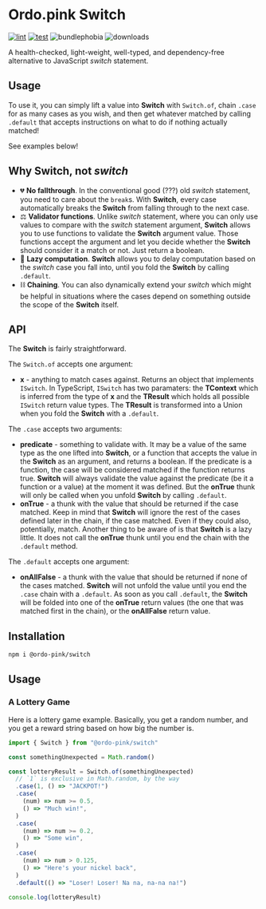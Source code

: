 # Ordo.pink Switch

[![lint](https://github.com/ordo-pink/switch/actions/workflows/lint.yml/badge.svg)](https://github.com/ordo-pink/switch/actions/workflows/lint.yml)
[![test](https://github.com/ordo-pink/switch/actions/workflows/test.yml/badge.svg)](https://github.com/ordo-pink/switch/actions/workflows/test.yml)
![bundlephobia](https://img.shields.io/bundlephobia/min/@ordo-pink/switch?style=flat)
![downloads](https://img.shields.io/npm/dt/@ordo-pink/switch?style=flat)

A health-checked, light-weight, well-typed, and dependency-free alternative to JavaScript _switch_
statement.

## Usage

To use it, you can simply lift a value into **Switch** with `Switch.of`, chain `.case` for as many
cases as you wish, and then get whatever matched by calling `.default` that accepts instructions on
what to do if nothing actually matched!

See examples below!

## Why **Switch**, not _switch_

- 💔 **No fallthrough**. In the conventional good (???) old _switch_ statement, you need to care
  about the `break`s. With **Switch**, every case automatically breaks the **Switch** from falling
  through to the next case.
- ⚖ **Validator functions**. Unlike _switch_ statement, where you can only use values to compare
  with the _switch_ statement argument, **Switch** allows you to use functions to validate the
  **Switch** argument value. Those functions accept the argument and let you decide whether the
  **Switch** should consider it a match or not. Just return a boolean.
- 🦥 **Lazy computation**. **Switch** allows you to delay computation based on the _switch_ case you
  fall into, until you fold the **Switch** by calling `.default`.
- ⛓ **Chaining**. You can also dynamically extend your _switch_ which might be helpful in situations
  where the cases depend on something outside the scope of the **Switch** itself.

## API

The **Switch** is fairly straightforward.

The `Switch.of` accepts one argument:

- **x** - anything to match cases against. Returns an object that implements `ISwitch`. In
  TypeScript, `ISwitch` has two paramaters: the **TContext** which is inferred from the type of
  **x** and the **TResult** which holds all possible `ISwitch` return value types. The **TResult**
  is transformed into a Union when you fold the **Switch** with a `.default`.

The `.case` accepts two arguments:

- **predicate** - something to validate with. It may be a value of the same type as the one lifted
  into **Switch**, or a function that accepts the value in the **Switch** as an argument, and
  returns a boolean. If the predicate is a function, the case will be considered matched if the
  function returns true. **Switch** will always validate the value against the predicate (be it a
  function or a value) at the moment it was defined. But the **onTrue** thunk will only be called
  when you unfold **Switch** by calling `.default`.
- **onTrue** - a thunk with the value that should be returned if the case matched. Keep in mind that
  **Switch** will ignore the rest of the cases defined later in the chain, if the case matched. Even
  if they could also, potentially, match. Another thing to be aware of is that **Switch** is a lazy
  little. It does not call the **onTrue** thunk until you end the chain with the `.default` method.

The `.default` accepts one argument:

- **onAllFalse** - a thunk with the value that should be returned if none of the cases matched.
  **Switch** will not unfold the value until you end the `.case` chain with a `.default`. As soon as
  you call `.default`, the **Switch** will be folded into one of the **onTrue** return values (the
  one that was matched first in the chain), or the **onAllFalse** return value.

## Installation

```sh
npm i @ordo-pink/switch
```

## Usage

### A Lottery Game

Here is a lottery game example. Basically, you get a random number, and you get a reward string
based on how big the number is.

```typescript
import { Switch } from "@ordo-pink/switch"

const somethingUnexpected = Math.random()

const lotteryResult = Switch.of(somethingUnexpected)
  // `1` is exclusive in Math.random, by the way
  .case(1, () => "JACKPOT!")
  .case(
    (num) => num >= 0.5,
    () => "Much win!",
  )
  .case(
    (num) => num >= 0.2,
    () => "Some win",
  )
  .case(
    (num) => num > 0.125,
    () => "Here's your nickel back",
  )
  .default(() => "Loser! Loser! Na na, na-na na!")

console.log(lotteryResult)
```
